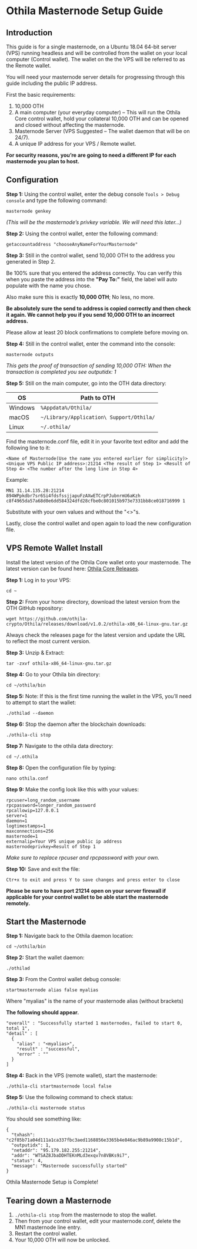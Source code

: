 Othila Masternode Setup Guide
==========================

## Introduction

This guide is for a single masternode, on a Ubuntu 18.04 64-bit server (VPS) running headless and will be controlled from the wallet on your local computer (Control wallet). The wallet on the the VPS will be referred to as the Remote wallet.

You will need your masternode server details for progressing through this guide including the public IP address.

First the basic requirements:

1. 10,000 OTH
1. A main computer (your everyday computer) – This will run the Othila Core control wallet, hold your collateral 10,000 OTH and can be opened and closed without affecting the masternode.
1. Masternode Server (VPS Suggested – The wallet daemon that will be on 24/7).
1. A unique IP address for your VPS / Remote wallet.

**For security reasons, you’re are going to need a different IP for each masternode you plan to host.**

## Configuration

**Step 1:** Using the control wallet, enter the debug console `Tools > Debug console` and type the following command:

```
masternode genkey
```

*(This will be the masternode’s privkey variable. We will need this later…)*

**Step 2:** Using the control wallet, enter the following command:

```
getaccountaddress "chooseAnyNameForYourMasternode"
```

**Step 3:** Still in the control wallet, send 10,000 OTH to the address you generated in Step 2. 

Be 100% sure that you entered the address correctly. You can verify this when you paste the address into the **"Pay To:"** field, the label will auto populate with the name you chose. 

Also make sure this is exactly **10,000 OTH**; No less, no more.

**Be absolutely sure the send to address is copied correctly and then check it again. We cannot help you if you send 10,000 OTH to an incorrect address.**

Please allow at least 20 block confirmations to complete before moving on.

**Step 4:** Still in the control wallet, enter the command into the console:

```
masternode outputs
```

*This gets the proof of transaction of sending 10,000 OTH: When the transaction is completed you see outputidx: 1*

**Step 5:** Still on the main computer, go into the OTH data directory:

OS | Path to OTH
------------ | -------------
Windows | `%Appdata%/Othila/`
macOS | `~/Library/Application\ Support/Othila/`
Linux | `~/.othila/`

Find the masternode.conf file, edit it in your favorite text editor and add the following line to it:

```
<Name of Masternode(Use the name you entered earlier for simplicity)> <Unique VPS Public IP address>:21214 <The result of Step 1> <Result of Step 4> <The number after the long line in Step 4>
```

Example:

```
MN1 31.14.135.28:21214 894WPpkdbr7sr6Si4fdsfssjjapuFzAXwETCrpPJubnrmU6aKzh c8f4965da57a68d0e6dd584324dfd28cfbe0c801015b973e7331bb8ce018716999 1
```

Substitute with your own values and without the "<>"s.

Lastly, close the control wallet and open again to load the new configuration file.

## VPS Remote Wallet Install

Install the latest version of the Othila Core wallet onto your masternode. The latest version can be found here: [Othila Core Releases](https://github.com/othila-crypto/Othila/releases).

**Step 1:** Log in to your VPS:

```
cd ~
```

**Step 2:** From your home directory, download the latest version from the OTH GitHub repository:

```
wget https://github.com/othila-crypto/Othila/releases/download/v1.0.2/othila-x86_64-linux-gnu.tar.gz
```

Always check the releases page for the latest version and update the URL to reflect the most current version.

**Step 3:** Unzip & Extract:

```
tar -zxvf othila-x86_64-linux-gnu.tar.gz
```

**Step 4:** Go to your Othila bin directory:

```
cd ~/othila/bin
```

**Step 5:** Note: If this is the first time running the wallet in the VPS, you’ll need to attempt to start the wallet:

```
./othilad --daemon
```

**Step 6:** Stop the daemon after the blockchain downloads:

```
./othila-cli stop
```

**Step 7:** Navigate to the othila data directory:

```
cd ~/.othila
```

**Step 8:** Open the configuration file by typing:

```
nano othila.conf
```

**Step 9:** Make the config look like this with your values:

```
rpcuser=long_random_username
rpcpassword=longer_random_password
rpcallowip=127.0.0.1
server=1
daemon=1
logtimestamps=1
maxconnections=256
masternode=1
externalip=Your VPS unique public ip address
masternodeprivkey=Result of Step 1
```

*Make sure to replace rpcuser and rpcpassword with your own.*

**Step 10:** Save and exit the file:

```
Ctr+x to exit and press Y to save changes and press enter to close
```

**Please be sure to have port 21214 open on your server firewall if applicable for your control wallet to be able start the masternode remotely.**

## Start the Masternode

**Step 1:** Navigate back to the Othila daemon location:

```
cd ~/othila/bin
```

**Step 2:** Start the wallet daemon:

```
./othilad
```

**Step 3:** From the Control wallet debug console:

```
startmasternode alias false myalias
```

Where "myalias" is the name of your masternode alias (without brackets)

**The following should appear.**

```
"overall" : "Successfully started 1 masternodes, failed to start 0, total 1",
"detail" : [
  {
    "alias" : "<myalias>",
    "result" : "successful",
    "error" : ""
  }
]
```

**Step 4:** Back in the VPS (remote wallet), start the masternode:

```
./othila-cli startmasternode local false
```

**Step 5:** Use the following command to check status:

```
./othila-cli masternode status
```

You should see something like:

```
{
  "txhash": "c2f85b71a04d111a1ca337fbc3aed1168856e3365b4e846ac9b89a9908c15b1d",
  "outputidx": 1,
  "netaddr": "95.179.182.255:21214",
  "addr": "WTSAZ8JbaDDHTEKnMLd3exqv7n8VBKs9i7",
  "status": 4,
  "message": "Masternode successfully started"
}
```

Othila Masternode Setup is Complete!


## Tearing down a Masternode

1. `./othila-cli stop` from the masternode to stop the wallet.
1. Then from your control wallet, edit your masternode.conf, delete the MN1 masternode line entry.
1. Restart the control wallet.
1. Your 10,000 OTH will now be unlocked.

